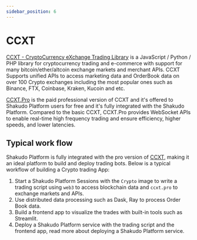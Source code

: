 ```yaml
---
sidebar_position: 6
---
```


# CCXT
[CCXT - CryptoCurrency eXchange Trading Library](https://github.com/ccxt/ccxt) is a JavaScript / Python / PHP library for cryptocurrency trading and e-commerce with support for many bitcoin/ether/altcoin exchange markets and merchant APIs. CCXT Supports unified APIs to access marketing data and OrderBook data on over 100 Crypto exchanges including the most popular ones such as Binance, FTX, Coinbase, Kraken, Kucoin and etc.

[CCXT.Pro](https://ccxt.pro/) is the paid professional version of CCXT and it's offered to Shakudo Platform users for free and it's fully integrated with the Shakudo Platform. Compared to the basic CCXT, CCXT.Pro provides WebSocket APIs to enable real-time high frequency trading and ensure efficiency, higher speeds, and lower latencies.

## Typical work flow
Shakudo Platform is fully integrated with the pro version of [CCXT](https://github.com/ccxt/ccxt), making it an ideal platform to build and deploy trading bots. Below is a typical workflow of building a Crypto trading App:

1. Start a Shakudo Platform Sessions with the `Crypto` image to write a trading script using `web3` to access blockchain data and `ccxt.pro` to exchange markets and APIs.
2. Use distributed data processing such as Dask, Ray to process Order Book data.
3. Build a frontend app to visualize the trades with built-in tools such as Streamlit.
4. Deploy a Shakudo Platform service with the trading script and the frontend app, read more about deploying a Shakudo Platform service.
